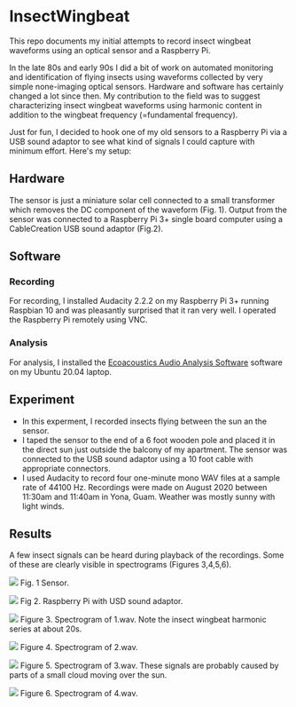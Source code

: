 # InsectWingbeat
This repo documents my initial attempts to record insect wingbeat waveforms using an optical sensor and a Raspberry Pi.

In the late 80s and early 90s I did a bit of work on automated monitoring and identification of flying insects using waveforms collected by very simple none-imaging optical sensors. Hardware and software has certainly changed a lot since then. My contribution to the field was to suggest characterizing insect wingbeat waveforms using harmonic content in addition to the wingbeat frequency (=fundamental frequency).

Just for fun, I decided to hook one of my old sensors to a Raspberry Pi via a USB sound adaptor to see what kind of signals I could capture with minimum effort. Here's my setup:

## Hardware

The sensor is just a miniature solar cell connected to a small transformer which removes the DC component of the waveform (Fig. 1). Output from the sensor was connected to a Raspberry Pi 3+ single board computer using a CableCreation USB sound adaptor (Fig.2).

## Software

### Recording 

For recording, I installed Audacity 2.2.2 on my Raspberry Pi 3+ running Raspbian 10 and was pleasantly surprised that it ran very well. I operated the Raspberry Pi remotely using VNC.

### Analysis

For analysis, I installed the [Ecoacoustics Audio Analysis Software](https://ap.qut.ecoacoustics.info/) software on my Ubuntu 20.04 laptop.

## Experiment

* In this experment, I recorded insects flying between the sun an the sensor.
* I taped the sensor to the end of a 6 foot wooden pole and placed it in the direct sun just outside the balcony of my apartment. The sensor was connected to the USB sound adaptor using a 10 foot cable with appropriate connectors.
* I used Audacity to record four one-minute mono WAV files at a sample rate of 44100 Hz. Recordings were made on August 2020 between 11:30am and 11:40am in Yona, Guam. Weather was mostly sunny with light winds.

## Results

A few insect signals can be heard during playback of the recordings. Some of these are clearly visible in spectrograms (Figures 3,4,5,6).

![](sensor.jpg)
Fig. 1 Sensor.

![](rpi.jpg)
Fig 2. Raspberry Pi with USD sound adaptor.

![](1.png)
Figure 3. Spectrogram of 1.wav. Note the insect wingbeat harmonic series at about 20s.

![](2.png)
Figure 4. Spectrogram of 2.wav.

![](3.png)
Figure 5. Spectrogram of 3.wav. These signals are probably caused by parts of a small cloud moving over the sun.

![](4.png)
Figure 6. Spectrogram of 4.wav.
